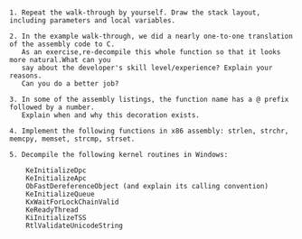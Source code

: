 #
    1. Repeat the walk-through by yourself. Draw the stack layout, including parameters and local variables.

    2. In the example walk-through, we did a nearly one-to-one translation of the assembly code to C.
       As an exercise,re-decompile this whole function so that it looks more natural.What can you 
       say about the developer's skill level/experience? Explain your reasons.
       Can you do a better job?

    3. In some of the assembly listings, the function name has a @ prefix followed by a number.
       Explain when and why this decoration exists.

    4. Implement the following functions in x86 assembly: strlen, strchr, memcpy, memset, strcmp, strset.

    5. Decompile the following kernel routines in Windows:
        
        KeInitializeDpc
        KeInitializeApc
        ObFastDereferenceObject (and explain its calling convention)
        KeInitializeQueue
        KxWaitForLockChainValid
        KeReadyThread
        KiInitializeTSS
        RtlValidateUnicodeString